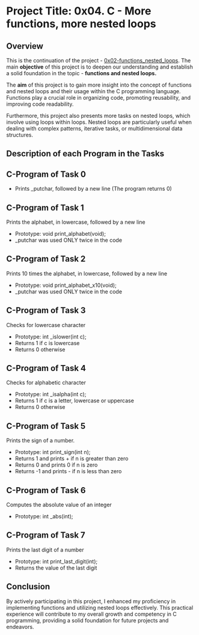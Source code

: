 # Project Title: 0x04. C - More functions, more nested loops

## Overview
This is the continuation of the project - [0x02-functions_nested_loops](https://github.com/GoodnessJames/alx-low_level_programming/tree/master/0x02-functions_nested_loops). The main **objective** of this project is to deepen our understanding and establish a solid foundation in the topic - **functions and nested loops.**

The **aim** of this project is to gain more insight into the concept of functions and nested loops and their usage within the C programming language. Functions play a crucial role in organizing code, promoting reusability, and improving code readability. 

Furthermore, this project also presents more tasks on nested loops, which involve using loops within loops. Nested loops are particularly useful when dealing with complex patterns, iterative tasks, or multidimensional data structures.

## Description of each Program in the Tasks

## C-Program of Task 0

- Prints _putchar, followed by a new line (The program returns 0)

## C-Program of Task 1

Prints the alphabet, in lowercase, followed by a new line
- Prototype: void print_alphabet(void);
-  _putchar was used ONLY twice in the code

## C-Program of Task 2

Prints 10 times the alphabet, in lowercase, followed by a new line
- Prototype: void print_alphabet_x10(void);
-  _putchar was used ONLY twice in the code

## C-Program of Task 3

Checks for lowercase character
- Prototype: int _islower(int c);
- Returns 1 if c is lowercase
- Returns 0 otherwise

## C-Program of Task 4

Checks for alphabetic character
- Prototype: int _isalpha(int c);
- Returns 1 if c is a letter, lowercase or uppercase
- Returns 0 otherwise

## C-Program of Task 5

Prints the sign of a number.
- Prototype: int print_sign(int n);
- Returns 1 and prints + if n is greater than zero
- Returns 0 and prints 0 if n is zero
- Returns -1 and prints - if n is less than zero

## C-Program of Task 6

Computes the absolute value of an integer
- Prototype: int _abs(int);

## C-Program of Task 7

Prints the last digit of a number
- Prototype: int print_last_digit(int);
- Returns the value of the last digit

## Conclusion
By actively participating in this project, I enhanced my proficiency in implementing functions and utilizing nested loops effectively. This practical experience will contribute to my overall growth and competency in C programming, providing a solid foundation for future projects and endeavors.
